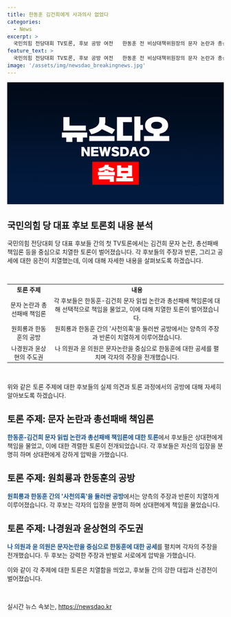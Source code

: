 ```yaml
---
title: 한동훈 김건희에게 사과의사 없었다
categories:
  - News
excerpt: >
  국민의힘 전당대회 TV토론, 후보 공방 여전   한동훈 전 비상대책위원장의 문자 논란과 총선패배 책임론 등을 놓고 후보들 사이 공방이 치열하다. 원희룡 전 국토교통부 장관의 사천의혹 제기에도 강하게 반발하며 논쟁. 나경원 의원과 윤상현 의원이 한동훈에 대한 미숙한 정치적 판단과 인간 감수성 문제를 비판했고, 후보들은 총선 당시 사과불발 책임을 놓고 입장 차이를 드러냈다. 이에 원희룡은 구태정치로 비판하며 원 전 장관과의 공방 지속했고, 한 전 위원장은 원 전 장관을 비겁하다고 비판하며 격앙된 반응을 보였다.
feature_text: >
  국민의힘 전당대회 TV토론, 후보 공방 여전   한동훈 전 비상대책위원장의 문자 논란과 총선패배 책임론 등을 놓고 후보들 사이 공방이 치열하다. 원희룡 전 국토교통부 장관의 사천의혹 제기에도 강하게 반발하며 논쟁. 나경원 의원과 윤상현 의원이 한동훈에 대한 미숙한 정치적 판단과 인간 감수성 문제를 비판했고, 후보들은 총선 당시 사과불발 책임을 놓고 입장 차이를 드러냈다. 이에 원희룡은 구태정치로 비판하며 원 전 장관과의 공방 지속했고, 한 전 위원장은 원 전 장관을 비겁하다고 비판하며 격앙된 반응을 보였다.
image: '/assets/img/newsdao_breakingnews.jpg'
---
```


<p><img src="/assets/img/newsdao_breakingnews.jpg" alt="ontimetimes 속보" /></p>

<h2 data-ke-size="size26">국민의힘 당 대표 후보 토론회 내용 분석</h2>

<p>국민의힘 전당대회 당 대표 후보들 간의 첫 TV토론에서는 김건희 문자 논란, 총선패배 책임론 등을 중심으로 치열한 토론이 벌어졌습니다. 각 후보들의 주장과 반론, 그리고 공세에 대한 응전이 치열했는데, 이에 대해 자세한 내용을 살펴보도록 하겠습니다.</p>

<p data-ke-size="size16">&nbsp;</p>

<table>
  <tr>
    <td style="text-align: center; height: 17px;"><b>토론 주제</b></td>
    <td style="text-align: center; height: 17px;"><b>내용</b></td>
  </tr>
  <tr>
    <td style="text-align: center; height: 17px;">문자 논란과 총선패배 책임론</td>
    <td style="text-align: center; height: 17px;">각 후보들은 한동훈-김건희 문자 읽씹 논란과 총선패배 책임론에 대해 선택적으로 책임을 물었고, 이에 대해 치열한 토론이 벌어졌습니다.</td>
  </tr>
  <tr>
    <td style="text-align: center; height: 17px;">원희룡과 한동훈의 공방</td>
    <td style="text-align: center; height: 17px;">원희룡과 한동훈 간의 '사천의혹'을 둘러싼 공방에서는 양측의 주장과 반론이 치열하게 이루어졌습니다.</td>
  </tr>
  <tr>
    <td style="text-align: center; height: 17px;">나경원과 윤상현의 주도권</td>
    <td style="text-align: center; height: 17px;">나 의원과 윤 의원은 문자논란을 중심으로 한동훈에 대한 공세를 펼치며 각자의 주장을 전개했습니다.</td>
  </tr>
</table>

<p data-ke-size="size16">&nbsp;</p>

<p>위와 같은 토론 주제에 대한 후보들의 실제 의견과 토론 과정에서의 공방에 대해 자세히 알아보도록 하겠습니다.</p>

<h2 data-ke-size="size26">토론 주제: 문자 논란과 총선패배 책임론</h2>

<p><b><span style="color: #1a5490;">한동훈-김건희 문자 읽씹 논란과 총선패배 책임론에 대한 토론</span></b>에서 후보들은 상대편에게 책임을 물었고, 이에 대한 격렬한 토론이 전개되었습니다. 각 후보들은 자신의 입장을 분명히 하며 상대편에게 강하게 압박을 가했습니다.</p>

<h2 data-ke-size="size26">토론 주제: 원희룡과 한동훈의 공방</h2>

<p><b><span style="color: #1a5490;">원희룡과 한동훈 간의 '사천의혹'을 둘러싼 공방</span></b>에서는 양측의 주장과 반론이 치열하게 이루어졌습니다. 각 후보는 각자의 입장을 분명히 하며 상대편에게 책임을 물었습니다.</p>

<h2 data-ke-size="size26">토론 주제: 나경원과 윤상현의 주도권</h2>

<p><b><span style="color: #1a5490;">나 의원과 윤 의원은 문자논란을 중심으로 한동훈에 대한 공세</span></b>를 펼치며 각자의 주장을 전개했습니다. 두 후보는 강력한 주장과 반발로 서로에게 압박을 가했습니다.</p>

<p>이와 같이 각 주제에 대한 토론은 치열함을 띄었고, 후보들 간의 강한 대립과 신경전이 벌어졌습니다.</p>

<p data-ke-size="size16">&nbsp;</p>
실시간 뉴스 속보는, <a href="https://newsdao.kr" rel="dofollow">https://newsdao.kr</a>


